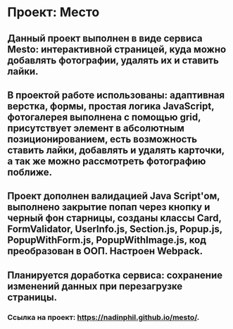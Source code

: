 # Проект: Место
## Данный проект выполнен в виде сервиса Mesto: интерактивной страницей, куда можно добавлять фотографии, удалять их и ставить лайки. 
## В проектой работе использованы: адаптивная верстка, формы, простая логика JavaScript, фотогалерея выполнена с помощью grid, присутствует элемент в абсолютным позиционированием, есть возможность ставить лайки, добавлять и удалять карточки, а так же можно рассмотреть фотографию поближе.
## Проект дополнен валидацией Java Script'ом, выполнено закрытие попап через кнопку и черный фон старницы, созданы классы Card, FormValidator, UserInfo.js, Section.js, Popup.js, PopupWithForm.js, PopupWithImage.js, код преобразован в ООП. Настроен Webpack.

## Планируется доработка сервиса:  сохранение изменений данных при перезагрузке страницы.
### Ссылка на проект: https://nadinphil.github.io/mesto/.

